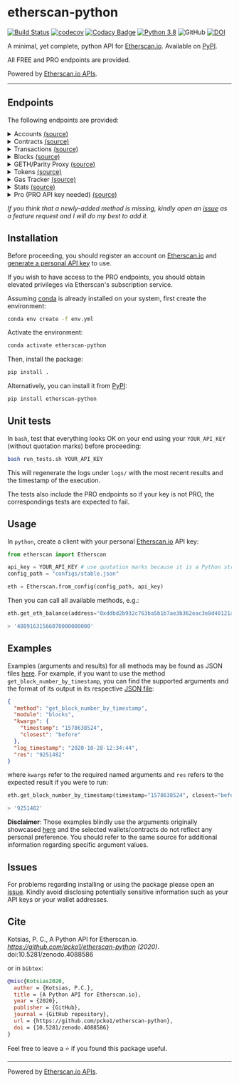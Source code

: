 # etherscan-python

[![Build Status](https://travis-ci.com/pcko1/etherscan-python.svg?branch=master)](https://travis-ci.com/pcko1/etherscan-python) 
[![codecov](https://codecov.io/gh/pcko1/etherscan-python/branch/master/graph/badge.svg)](https://codecov.io/gh/pcko1/etherscan-python)
[![Codacy Badge](https://api.codacy.com/project/badge/Grade/6db2e36886ee46f58720c6131ef58dd6)](https://app.codacy.com/gh/pcko1/etherscan-python?utm_source=github.com&utm_medium=referral&utm_content=pcko1/etherscan-python&utm_campaign=Badge_Grade)
[![Python 3.8](https://img.shields.io/badge/python-3.8-blue.svg)](https://www.python.org/downloads/release/python-385/)
![GitHub](https://img.shields.io/github/license/pcko1/etherscan-python)
[![DOI](https://zenodo.org/badge/298646404.svg)](https://zenodo.org/badge/latestdoi/298646404)

A minimal, yet complete, python API for [Etherscan.io](https://etherscan.io/). Available on [PyPI](https://pypi.org/project/etherscan-python/).

All FREE and PRO endpoints are provided.

Powered by [Etherscan.io APIs](https://etherscan.io/apis).
___


## Endpoints

The following endpoints are provided:

<details><summary>Accounts <a href="https://etherscan.io/apis#accounts">(source)</a></summary>
<p>

* `get_eth_balance`
* `get_eth_balance_multiple`
* `get_normal_txs_by_address`
* `get_normal_txs_by_address_paginated`
* `get_internal_txs_by_address`
* `get_internal_txs_by_address_paginated`
* `get_internal_txs_by_txhash`
* `get_internal_txs_by_block_range_paginated`
* `get_erc20_token_transfer_events_by_address`
* `get_erc20_token_transfer_events_by_contract_address_paginated`
* `get_erc20_token_transfer_events_by_address_and_contract_paginated`
* `get_erc721_token_transfer_events_by_address`
* `get_erc721_token_transfer_events_by_contract_address_paginated`
* `get_erc721_token_transfer_events_by_address_and_contract_paginated`
* `get_mined_blocks_by_address`
* `get_mined_blocks_by_address_paginated`

</details>

<details><summary>Contracts <a href="https://etherscan.io/apis#contracts">(source)</a></summary>
<p>
  
* `get_contract_abi`
* `get_contract_source_code`

</details>

</details>

<details><summary>Transactions <a href="https://etherscan.io/apis#transactions">(source)</a></summary>
<p>
  
* `get_contract_execution_status`
* `get_tx_receipt_status`

</details>

<details><summary>Blocks <a href="https://etherscan.io/apis#blocks">(source)</a></summary>
<p>
  
* `get_block_reward_by_block_number`
* `get_est_block_countdown_time_by_block_number`
* `get_block_number_by_timestamp`

</details>

<details><summary>GETH/Parity Proxy <a href="https://etherscan.io/apis#proxy">(source)</a></summary>
<p>

* `get_proxy_block_number`
* `get_proxy_block_by_number`
* `get_proxy_uncle_by_block_number_and_index`
* `get_proxy_block_transaction_count_by_number`
* `get_proxy_transaction_by_hash`
* `get_proxy_transaction_by_block_number_and_index`
* `get_proxy_transaction_count`
* `get_proxy_transaction_receipt`
* `get_proxy_call`
* `get_proxy_code_at`
* `get_proxy_storage_position_at`
* `get_proxy_gas_price`
* `get_proxy_est_gas`

</details>

<details><summary>Tokens <a href="https://etherscan.io/apis#tokens">(source)</a></summary>
<p>
  
* `get_total_supply_by_contract_address`
* `get_acc_balance_by_token_and_contract_address`

</details>

<details><summary>Gas Tracker <a href="https://etherscan.io/apis#gastracker">(source)</a></summary>
<p>
  
* `get_est_confirmation_time`
* `get_gas_oracle`

</details>

<details><summary>Stats <a href="https://etherscan.io/apis#stats">(source)</a></summary>
<p>
  
* `get_total_eth_supply`
* `get_eth_last_price`
* `get_eth_nodes_size`

</details>

<details><summary>Pro (PRO API key needed) <a href="https://etherscan.io/apis#APIpro">(source)</a></summary>
<p>

* `get_hist_eth_balance_for_address_by_block_no`
* `get_daily_average_block_size`
* `get_daily_block_count_and_rewards`
* `get_daily_block_rewards`
* `get_daily_average_block_time`
* `get_daily_uncle_block_count_and_rewards`
* `get_hist_erc20_token_total_supply_by_contract_address_and_block_no`
* `get_hist_erc20_token_account_balance_for_token_contract_address_by_block_no`
* `get_token_info_by_contract_address`
* `get_daily_average_gas_limit`
* `get_eth_daily_total_gas_used`
* `get_eth_daily_average_gas_price`
* `get_eth_daily_network_tx_fee`
* `get_daily_new_address_count`
* `get_daily_network_utilization`
* `get_daily_average_network_hash_rate`
* `get_daily_tx_count`
* `get_daily_average_network_difficulty`
* `get_eth_hist_daily_market_cap`
* `get_eth_hist_price`

</details>

*If you think that a newly-added method is missing, kindly open an [issue](https://github.com/pcko1/etherscan-python/issues) as a feature request and I will do my best to add it.*

## Installation

Before proceeding, you should register an account on [Etherscan.io](https://etherscan.io/) and [generate a personal API key](https://etherscan.io/myapikey) to use. 

If you wish to have access to the PRO endpoints, you should obtain elevated privileges via Etherscan's subscription service.

Assuming [conda](https://docs.conda.io/en/latest/miniconda.html) is already installed on your system, first create the environment:

``` bash
conda env create -f env.yml
```

Activate the environment:

``` bash
conda activate etherscan-python
```

Then, install the package:

``` bash
pip install .
```

Alternatively, you can install it from [PyPI](https://pypi.org/project/etherscan-python/):

```bash
pip install etherscan-python
```

## Unit tests

In `bash`, test that everything looks OK on your end using your `YOUR_API_KEY` (without quotation marks) before proceeding:

``` bash
bash run_tests.sh YOUR_API_KEY
````

This will regenerate the logs under `logs/` with the most recent results and the timestamp of the execution.

The tests also include the PRO endpoints so if your key is not PRO, the correspondings tests are expected to fail.

## Usage

In `python`, create a client with your personal [Etherscan.io](https://etherscan.io/) API key:

``` python
from etherscan import Etherscan

api_key = YOUR_API_KEY # use quotation marks because it is a Python string
config_path = "configs/stable.json"

eth = Etherscan.from_config(config_path, api_key)
```

Then you can call all available methods, e.g.:

``` python
eth.get_eth_balance(address="0xddbd2b932c763ba5b1b7ae3b362eac3e8d40121a")

> '40891631566070000000000'
```

## Examples

Examples (arguments and results) for all methods may be found as JSON files [here](https://github.com/pcko1/etherscan-python/tree/master/logs).  For example, if you want to use the method `get_block_number_by_timestamp`, you can find the supported arguments and the format of its output in its respective [JSON file](logs/standard/get_block_number_by_timestamp.json):

``` json
{
  "method": "get_block_number_by_timestamp",
  "module": "blocks",
  "kwargs": {
    "timestamp": "1578638524",
    "closest": "before"
  },
  "log_timestamp": "2020-10-28-12:34:44",
  "res": "9251482"
}
```

where `kwargs` refer to the required named arguments and `res` refers to the expected result if you were to run:

``` python
eth.get_block_number_by_timestamp(timestamp="1578638524", closest="before")

> '9251482'
```

**Disclaimer**: Those examples blindly use the arguments originally showcased [here](https://api.etherscan.io/apis) and the selected wallets/contracts do not reflect any personal preference. You should refer to the same source for additional information regarding specific argument values.

## Issues

For problems regarding installing or using the package please open an [issue](https://github.com/pcko1/etherscan-python/issues). Kindly avoid disclosing potentially sensitive information such as your API keys or your wallet addresses.

## Cite

Kotsias, P. C., A Python API for Etherscan.io. *https://github.com/pcko1/etherscan-python (2020)*. doi:10.5281/zenodo.4088586

or in ```bibtex```:

```bibtex
@misc{Kotsias2020,
  author = {Kotsias, P.C.},
  title = {A Python API for Etherscan.io},
  year = {2020},
  publisher = {GitHub},
  journal = {GitHub repository},
  url = {https://github.com/pcko1/etherscan-python},
  doi = {10.5281/zenodo.4088586}
}
```

Feel free to leave a :star: if you found this package useful.

___

 Powered by [Etherscan.io APIs](https://etherscan.io/apis).
